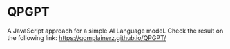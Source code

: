 # QPGPT
A JavaScript approach for a simple AI Language model.
Check the result on the following link:
https://qomplainerz.github.io/QPGPT/
